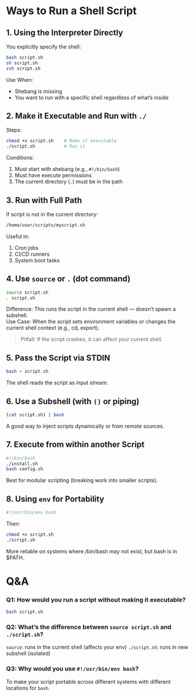# Ways to Run a Shell Script
## 1. Using the Interpreter Directly
You explicitly specify the shell:
```bash
bash script.sh
sh script.sh
zsh script.sh
```
Use When:
- Shebang is missing
- You want to run with a specific shell regardless of what’s inside

## 2. Make it Executable and Run with `./`
Steps:
```bash
chmod +x script.sh    # Make it executable
./script.sh           # Run it
```
Conditions:
1. Must start with shebang (e.g., `#!/bin/bash`)
2. Must have execute permissions
3. The current directory (`.`) must be in the path

## 3. Run with Full Path
If script is not in the current directory:
```bash
/home/user/scripts/myscript.sh
```
Useful in:
1. Cron jobs
2. CI/CD runners
3. System boot tasks

## 4. Use `source` or `.` (dot command)
```bash
source script.sh
. script.sh
```
Difference: This runs the script in the current shell — doesn’t spawn a subshell.  
Use Case: When the script sets environment variables or changes the current shell context (e.g., cd, export).  
> Pitfall: If the script crashes, it can affect your current shell.

## 5. Pass the Script via STDIN
```bash
bash < script.sh
```
The shell reads the script as input stream.

## 6. Use a Subshell (with `()` or piping)
```bash
(cat script.sh) | bash
```
A good way to inject scripts dynamically or from remote sources.


## 7. Execute from within another Script
```bash
#!/bin/bash
./install.sh
bash config.sh
```
Best for modular scripting (breaking work into smaller scripts).

## 8. Using `env` for Portability
```bash
#!/usr/bin/env bash
```
Then:
```bash
chmod +x script.sh
./script.sh
```
More reliable on systems where /bin/bash may not exist, but bash is in $PATH.


# Q&A
### Q1: How would you run a script without making it executable?
```bash
bash script.sh
```

### Q2: What’s the difference between `source script.sh` and `./script.sh`?
`source`: runs in the current shell (affects your env)
`./script.sh`: runs in new subshell (isolated)

### Q3: Why would you use `#!/usr/bin/env bash`?
To make your script portable across different systems with different locations for `bash`.

